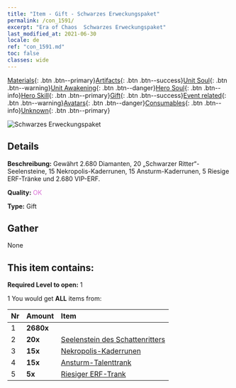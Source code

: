 ```yaml
---
title: "Item - Gift - Schwarzes Erweckungspaket"
permalink: /con_1591/
excerpt: "Era of Chaos  Schwarzes Erweckungspaket"
last_modified_at: 2021-06-30
locale: de
ref: "con_1591.md"
toc: false
classes: wide
---
```

 [Materials](/ItemsDE/){: .btn .btn--primary}[Artifacts](/ItemsDE/Artifacts/){: .btn .btn--success}[Unit Soul](/ItemsDE/UnitSoul/){: .btn .btn--warning}[Unit Awakening](/ItemsDE/UnitAwakening/){: .btn .btn--danger}[Hero Soul](/ItemsDE/HeroSoul/){: .btn .btn--info}[Hero Skill](/ItemsDE/HeroSkill/){: .btn .btn--primary}[Gift](/ItemsDE/Gift/){: .btn .btn--success}[Event related](/ItemsDE/Events/){: .btn .btn--warning}[Avatars](/ItemsDE/Avatars/){: .btn .btn--danger}[Consumables](/ItemsDE/Consumables/){: .btn .btn--info}[Unknown](/ItemsDE/Unknown/){: .btn .btn--primary}

 ![Schwarzes Erweckungspaket](/images/t/i_907203.png)

## Details
 **Beschreibung:** Gewährt 2.680 Diamanten, 20 „Schwarzer Ritter“-Seelensteine, 15 Nekropolis-Kaderrunen, 15 Ansturm-Kaderrunen, 5 Riesige ERF-Tränke und 2.680 VIP-ERF.

 **Quality:** <span style="color: #DA70D6">OK</span>

 **Type:** Gift

## Gather

  None

## This item contains:

 **Required Level to open:** 1

 1 You would get **ALL** items  from:

  | Nr | Amount |     Item    |
  |:---|:-------|:------------|
  | 1 |  **2680x** | <i class="fas fa-gem"/> |  | 
  | 2 |  **20x** | [Seelenstein des Schattenritters](/ItemsDE/unt_302/) |  | 
  | 3 |  **15x** | [Nekropolis-Kaderrunen](/ItemsDE/con_755/) |  | 
  | 4 |  **15x** | [Ansturm-Talenttrank](/ItemsDE/con_788/) |  | 
  | 5 |  **5x** | [Riesiger ERF-Trank](/ItemsDE/con_703/) |  | 
